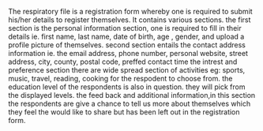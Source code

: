 The respiratory file is a registration form whereby one is required to submit his/her details to register themselves.
It contains various sections.
the first section is the personal information section, one is required to fill in their details ie. first name, last name,  date of birth, age , gender, and upload a profile picture of themselves.
second section entails the contact address information ie. the email address, phone number, personal website, street address, city, county, postal code, preffed contact time
the intrest and preference section there are wide spread section of activities eg: sports, music, travel, reading, cooking for the respodent to choose from.
the education level of the respondents is also in question. they will pick from the displayed levels.
the feed back and additional information,in this section the respondents are give a chance to tell us more about themselves which they feel the would like to share but has been left out in the registration form.
